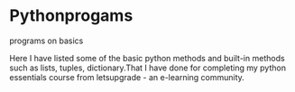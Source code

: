 # Pythonprogams
programs on basics

Here I have listed some of the basic python methods and built-in methods such as lists, tuples, dictionary.That I have done for completing my python essentials course from letsupgrade - an e-learning community.

